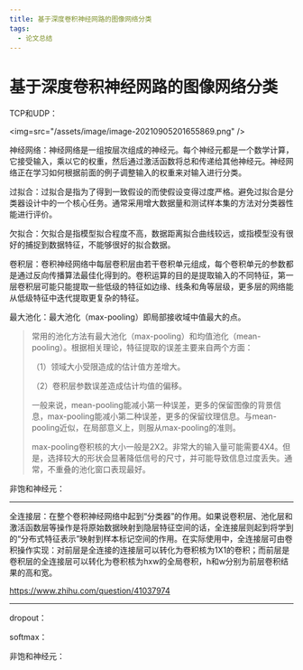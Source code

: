 ```yaml
---
title: 基于深度卷积神经网路的图像网络分类
tags:
  - 论文总结
---
```


# 基于深度卷积神经网路的图像网络分类

TCP和UDP：

<img=src="/assets/image/image-20210905201655869.png" />

神经网络：神经网络是一组按层次组成的神经元。每个神经元都是一个数学计算，它接受输入，乘以它的权重，然后通过激活函数将总和传递给其他神经元。神经网络正在学习如何根据前面的例子调整输入的权重来对输入进行分类。

过拟合：过拟合是指为了得到一致假设的而使假设变得过度严格。避免过拟合是分类器设计中的一个核心任务。通常采用增大数据量和测试样本集的方法对分类器性能进行评价。

欠拟合：欠拟合是指模型拟合程度不高，数据距离拟合曲线较远，或指模型没有很好的捕捉到数据特征，不能够很好的拟合数据。

卷积层：卷积神经网络中每层卷积层由若干卷积单元组成，每个卷积单元的参数都是通过反向传播算法最佳化得到的。卷积运算的目的是提取输入的不同特征，第一层卷积层可能只能提取一些低级的特征如边缘、线条和角等层级，更多层的网络能从低级特征中迭代提取更复杂的特征。

最大池化：最大池化（max-pooling）即局部接收域中值最大的点。

> 常用的池化方法有最大池化（max-pooling）和均值池化（mean-pooling）。根据相关理论，特征提取的误差主要来自两个方面：
>
> （1）领域大小受限造成的估计值方差增大。
>
> （2）卷积层参数误差造成估计均值的偏移。
>
> 一般来说，mean-pooling能减小第一种误差，更多的保留图像的背景信息，max-pooling能减小第二种误差，更多的保留纹理信息。与mean-pooling近似，在局部意义上，则服从max-pooling的准则。
>
> max-pooling卷积核的大小一般是2X2。非常大的输入量可能需要4X4。但是，选择较大的形状会显著降低信号的尺寸，并可能导致信息过度丢失。通常，不重叠的池化窗口表现最好。

非饱和神经元：

------

全连接层：在整个卷积神经网络中起到“分类器”的作用。如果说卷积层、池化层和激活函数层等操作是将原始数据映射到隐层特征空间的话，全连接层则起到将学到的“分布式特征表示”映射到样本标记空间的作用。在实际使用中，全连接层可由卷积操作实现：对前层是全连接的连接层可以转化为卷积核为1X1的卷积；而前层是卷积层的全连接层可以转化为卷积核为hxw的全局卷积，h和w分别为前层卷积结果的高和宽。

https://www.zhihu.com/question/41037974

------



dropout：

softmax：

非饱和神经元：

